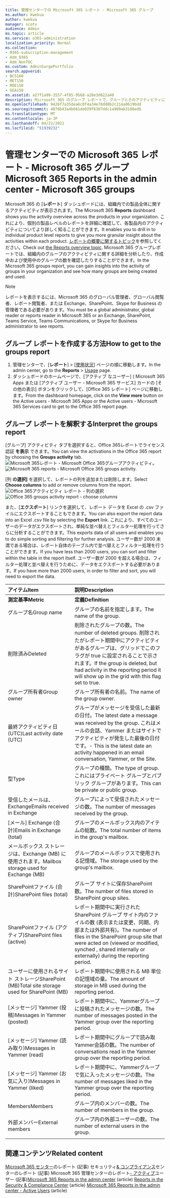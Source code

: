 ```yaml
---
title: 管理センターでの Microsoft 365 レポート - Microsoft 365 グループ
ms.author: kwekua
author: kwekua
manager: scotv
audience: Admin
ms.topic: article
ms.service: o365-administration
localization_priority: Normal
ms.collection:
- M365-subscription-management
- Adm_O365
- Adm_NonTOC
ms.custom: AdminSurgePortfolio
search.appverid:
- BCS160
- MET150
- MOE150
- GEA150
ms.assetid: a27f1a99-3557-4f85-9560-a28e3d822a40
description: Microsoft 365 のグループ レポートで、グループとそのアクティビティについて確認します。
ms.openlocfilehash: 9426f7a35dea6c0f4a34e78dd8b2c214a0619bdd
ms.sourcegitcommit: 4076b43a4b661de029f6307ddc1a989ab3108edb
ms.translationtype: MT
ms.contentlocale: ja-JP
ms.lasthandoff: 04/22/2021
ms.locfileid: "51939232"
---
```

# <a name="microsoft-365-reports-in-the-admin-center---microsoft-365-groups"></a><span data-ttu-id="1fbf5-103">管理センターでの Microsoft 365 レポート - Microsoft 365 グループ</span><span class="sxs-lookup"><span data-stu-id="1fbf5-103">Microsoft 365 Reports in the admin center - Microsoft 365 groups</span></span>

<span data-ttu-id="1fbf5-104">Microsoft 365 の [**レポート**] ダッシュボードには、組織内での製品全体に関するアクティビティが表示されます。</span><span class="sxs-lookup"><span data-stu-id="1fbf5-104">The Microsoft 365 **Reports** dashboard shows you the activity overview across the products in your organization.</span></span> <span data-ttu-id="1fbf5-105">これにより、個別の製品レベルのレポートを詳細に確認して、各製品内のアクティビティについてより詳しく知ることができます。</span><span class="sxs-lookup"><span data-stu-id="1fbf5-105">It enables you to drill in to individual product level reports to give you more granular insight about the activities within each product.</span></span> <span data-ttu-id="1fbf5-106">[レポートの概要に関するトピック](activity-reports.md)を参照してください。</span><span class="sxs-lookup"><span data-stu-id="1fbf5-106">Check out [the Reports overview topic](activity-reports.md).</span></span> <span data-ttu-id="1fbf5-107">Microsoft 365 グループレポートでは、組織内のグループのアクティビティに関する詳細を分析したり、作成中および使用中のグループの数を確認したりすることができます。</span><span class="sxs-lookup"><span data-stu-id="1fbf5-107">In the Microsoft 365 groups report, you can gain insights into the activity of groups in your organization and see how many groups are being created and used.</span></span>
  
> [!NOTE]
> <span data-ttu-id="1fbf5-108">レポートを表示するには、Microsoft 365 のグローバル管理者、グローバル閲覧者、レポート閲覧者、または Exchange、SharePoint、Skype for Business の管理者である必要があります。</span><span class="sxs-lookup"><span data-stu-id="1fbf5-108">You must be a global administrator, global reader or reports reader in Microsoft 365 or an Exchange, SharePoint, Teams Service, Teams Communications, or Skype for Business administrator to see reports.</span></span>  
  
## <a name="how-to-get-to-the-groups-report"></a><span data-ttu-id="1fbf5-109">グループ レポートを作成する方法</span><span class="sxs-lookup"><span data-stu-id="1fbf5-109">How to get to the groups report</span></span>

1. <span data-ttu-id="1fbf5-110">管理センターで、[**レポート**] \> [<a href="https://go.microsoft.com/fwlink/p/?linkid=2074756" target="_blank">使用状況</a>] ページの順に移動します。</span><span class="sxs-lookup"><span data-stu-id="1fbf5-110">In the admin center, go to the **Reports** \> <a href="https://go.microsoft.com/fwlink/p/?linkid=2074756" target="_blank">Usage</a> page.</span></span> 
2. <span data-ttu-id="1fbf5-111">ダッシュボードのホームページで、[アクティブ なユーザー] ( Microsoft 365 Apps または [アクティブ ユーザー - Microsoft 365 サービス] カードの [その他の表示] ボタンをクリックして、[Office 365 レポート] ページに移動します。</span><span class="sxs-lookup"><span data-stu-id="1fbf5-111">From the dashboard homepage, click on the **View more** button on the Active users - Microsoft 365 Apps or the Active users - Microsoft 365 Services card to get to the Office 365 report page.</span></span>
  
## <a name="interpret-the-groups-report"></a><span data-ttu-id="1fbf5-112">グループ レポートを解釈する</span><span class="sxs-lookup"><span data-stu-id="1fbf5-112">Interpret the groups report</span></span>

<span data-ttu-id="1fbf5-113">[グループ] アクティビティ タブを選択すると、Office 365レポートでライセンス認証 **を表示** できます。</span><span class="sxs-lookup"><span data-stu-id="1fbf5-113">You can view the activations in the Office 365 report by choosing the **Groups activity** tab.</span></span><br/><span data-ttu-id="1fbf5-114">![Microsoft 365レポート - Microsoft Office 365グループアクティビティ。](../../media/ab90e30b-8938-4110-ab3d-ee472a4cfe21.png)</span><span class="sxs-lookup"><span data-stu-id="1fbf5-114">![Microsoft 365 reports - Microsoft Office 365 groups activity.](../../media/ab90e30b-8938-4110-ab3d-ee472a4cfe21.png)</span></span>

<span data-ttu-id="1fbf5-115">[列 **の選択]** を選択して、レポートの列を追加または削除します。</span><span class="sxs-lookup"><span data-stu-id="1fbf5-115">Select **Choose columns** to add or remove columns from the report.</span></span>  <br/> <span data-ttu-id="1fbf5-116">![Office 365アクティビティ レポート - 列の選択](../../media/1600556a-f5f1-47d9-b325-cd77c78f4004.png)</span><span class="sxs-lookup"><span data-stu-id="1fbf5-116">![Office 365 groups activity report - choose columns](../../media/1600556a-f5f1-47d9-b325-cd77c78f4004.png)</span></span>

<span data-ttu-id="1fbf5-117">また、[**エクスポート**] リンクを選択して、レポート データを Excel の .csv ファイルにエクスポートすることもできます。</span><span class="sxs-lookup"><span data-stu-id="1fbf5-117">You can also export the report data into an Excel .csv file by selecting the **Export** link.</span></span> <span data-ttu-id="1fbf5-118">これにより、すべてのユーザーのデータがエクスポートされ、単純な並べ替えとフィルター処理を行ってさらに分析することができます。</span><span class="sxs-lookup"><span data-stu-id="1fbf5-118">This exports data of all users and enables you to do simple sorting and filtering for further analysis.</span></span> <span data-ttu-id="1fbf5-119">ユーザー数が 2000 未満である場合は、レポート自体のテーブル内で並べ替えとフィルター処理を行うことができます。</span><span class="sxs-lookup"><span data-stu-id="1fbf5-119">If you have less than 2000 users, you can sort and filter within the table in the report itself.</span></span> <span data-ttu-id="1fbf5-120">ユーザー数が 2000 を超える場合は、フィルター処理と並べ替えを行うために、データをエクスポートする必要があります。</span><span class="sxs-lookup"><span data-stu-id="1fbf5-120">If you have more than 2000 users, in order to filter and sort, you will need to export the data.</span></span> 

|<span data-ttu-id="1fbf5-121">アイテム</span><span class="sxs-lookup"><span data-stu-id="1fbf5-121">Item</span></span>|<span data-ttu-id="1fbf5-122">説明</span><span class="sxs-lookup"><span data-stu-id="1fbf5-122">Description</span></span>|
|:-----|:-----|
|<span data-ttu-id="1fbf5-123">**測定基準**</span><span class="sxs-lookup"><span data-stu-id="1fbf5-123">**Metric**</span></span>|<span data-ttu-id="1fbf5-124">**定義**</span><span class="sxs-lookup"><span data-stu-id="1fbf5-124">**Definition**</span></span>|
|<span data-ttu-id="1fbf5-125">グループ名</span><span class="sxs-lookup"><span data-stu-id="1fbf5-125">Group name</span></span>  <br/> |<span data-ttu-id="1fbf5-126">グループの名前を指定します。</span><span class="sxs-lookup"><span data-stu-id="1fbf5-126">The name of the group.</span></span>  <br/> |
|<span data-ttu-id="1fbf5-127">削除済み</span><span class="sxs-lookup"><span data-stu-id="1fbf5-127">Deleted</span></span>  <br/> |<span data-ttu-id="1fbf5-128">削除されたグループの数。</span><span class="sxs-lookup"><span data-stu-id="1fbf5-128">The number of deleted groups.</span></span> <span data-ttu-id="1fbf5-129">削除されたがレポート期間中にアクティビティがあるグループは、グリッドでこのフラグが true に設定されることで示されます。</span><span class="sxs-lookup"><span data-stu-id="1fbf5-129">If the group is deleted, but had activity in the reporting period it will show up in the grid with this flag set to true.</span></span>  <br/> |
|<span data-ttu-id="1fbf5-130">グループ所有者</span><span class="sxs-lookup"><span data-stu-id="1fbf5-130">Group owner</span></span>  <br/> |<span data-ttu-id="1fbf5-131">グループ所有者の名前。</span><span class="sxs-lookup"><span data-stu-id="1fbf5-131">The name of the group owner.</span></span>  <br/> |
|<span data-ttu-id="1fbf5-132">最終アクティビティ日 (UTC)</span><span class="sxs-lookup"><span data-stu-id="1fbf5-132">Last activity date (UTC)</span></span>  <br/> |<span data-ttu-id="1fbf5-133">グループがメッセージを受信した最新の日付。</span><span class="sxs-lookup"><span data-stu-id="1fbf5-133">The latest date a message was received by the group.</span></span> <span data-ttu-id="1fbf5-134">これはメールの会話、Yammer またはサイトでアクティビティが発生した最後の日付です。</span><span class="sxs-lookup"><span data-stu-id="1fbf5-134">- This is the latest date an activity happened in an email conversation, Yammer, or the Site.</span></span>  <br/> |
|<span data-ttu-id="1fbf5-135">型</span><span class="sxs-lookup"><span data-stu-id="1fbf5-135">Type</span></span>  <br/> |<span data-ttu-id="1fbf5-136">グループの種類。</span><span class="sxs-lookup"><span data-stu-id="1fbf5-136">The type of group.</span></span> <span data-ttu-id="1fbf5-137">これにはプライベート グループとパブリック グループがあります。</span><span class="sxs-lookup"><span data-stu-id="1fbf5-137">This can be private or public group.</span></span>  <br/> |
|<span data-ttu-id="1fbf5-138">受信したメールは、Exchange</span><span class="sxs-lookup"><span data-stu-id="1fbf5-138">Emails received in Exchange</span></span>  <br/> |<span data-ttu-id="1fbf5-139">グループによって受信されたメッセージの数。</span><span class="sxs-lookup"><span data-stu-id="1fbf5-139">The number of messages received by the group.</span></span>|
|<span data-ttu-id="1fbf5-140">[メール] Exchange (合計)</span><span class="sxs-lookup"><span data-stu-id="1fbf5-140">Emails in Exchange (total)</span></span>  <br/> |<span data-ttu-id="1fbf5-141">グループのメールボックス内のアイテムの総数。</span><span class="sxs-lookup"><span data-stu-id="1fbf5-141">The total number of items in the group's mailbox.</span></span>  <br/> |
|<span data-ttu-id="1fbf5-142">メールボックス ストレージは、Exchange (MB) に使用されます。</span><span class="sxs-lookup"><span data-stu-id="1fbf5-142">Mailbox storage used for Exchange (MB)</span></span>  <br/> |<span data-ttu-id="1fbf5-143">グループのメールボックスで使用される記憶域。</span><span class="sxs-lookup"><span data-stu-id="1fbf5-143">The storage used by the group's mailbox.</span></span> <br/>|
|<span data-ttu-id="1fbf5-144">SharePointファイル (合計)</span><span class="sxs-lookup"><span data-stu-id="1fbf5-144">SharePoint files (total)</span></span>  <br/> |<span data-ttu-id="1fbf5-145">グループ サイトに保存SharePoint数。</span><span class="sxs-lookup"><span data-stu-id="1fbf5-145">The number of files stored in SharePoint group sites.</span></span>  <br/> |
|<span data-ttu-id="1fbf5-146">SharePointファイル (アクティブ)</span><span class="sxs-lookup"><span data-stu-id="1fbf5-146">SharePoint files (active)</span></span>  <br/> |<span data-ttu-id="1fbf5-147">レポート期間中に実行された SharePoint グループ サイト内のファイルの数 (表示または変更、同期、内部または外部共有)。</span><span class="sxs-lookup"><span data-stu-id="1fbf5-147">The number of files in the SharePoint group site that were acted on (viewed or modified, synched , shared internally or externally) during the reporting period.</span></span>  <br/> |
|<span data-ttu-id="1fbf5-148">ユーザーに使用されるサイト ストレージSharePoint (MB)</span><span class="sxs-lookup"><span data-stu-id="1fbf5-148">Total site storage used for SharePoint (MB)</span></span>  <br/> |<span data-ttu-id="1fbf5-149">レポート期間中に使用される MB 単位の記憶域の量。</span><span class="sxs-lookup"><span data-stu-id="1fbf5-149">The amount of storage in MB used during the reporting period.</span></span>  <br/> |
|<span data-ttu-id="1fbf5-150">[メッセージ] Yammer (投稿)</span><span class="sxs-lookup"><span data-stu-id="1fbf5-150">Messages in Yammer (posted)</span></span>  <br/> |<span data-ttu-id="1fbf5-151">レポート期間中に、Yammerグループに投稿されたメッセージの数。</span><span class="sxs-lookup"><span data-stu-id="1fbf5-151">The number of messages posted in the Yammer group over the reporting period.</span></span>  <br/> |
|<span data-ttu-id="1fbf5-152">[メッセージ] Yammer (読み取り)</span><span class="sxs-lookup"><span data-stu-id="1fbf5-152">Messages in Yammer (read)</span></span>  <br/> |<span data-ttu-id="1fbf5-153">レポート期間中にグループで読み取Yammer会話の数。</span><span class="sxs-lookup"><span data-stu-id="1fbf5-153">The number of conversations read in the Yammer group over the reporting period.</span></span>  <br/> |
|<span data-ttu-id="1fbf5-154">[メッセージ] Yammer (お気に入り)</span><span class="sxs-lookup"><span data-stu-id="1fbf5-154">Messages in Yammer (liked)</span></span>  <br/> |<span data-ttu-id="1fbf5-155">レポート期間中に、Yammerグループで気に入ったメッセージの数。</span><span class="sxs-lookup"><span data-stu-id="1fbf5-155">The number of messages liked in the Yammer group over the reporting period.</span></span>  <br/> |
|<span data-ttu-id="1fbf5-156">Members</span><span class="sxs-lookup"><span data-stu-id="1fbf5-156">Members</span></span>  <br/> |<span data-ttu-id="1fbf5-157">グループ内のメンバーの数。</span><span class="sxs-lookup"><span data-stu-id="1fbf5-157">The number of members in the group.</span></span>  <br/> |
|<span data-ttu-id="1fbf5-158">外部メンバー</span><span class="sxs-lookup"><span data-stu-id="1fbf5-158">External members</span></span> |<span data-ttu-id="1fbf5-159">グループ内の外部ユーザーの数。</span><span class="sxs-lookup"><span data-stu-id="1fbf5-159">The number of external users in the group.</span></span>|
|||

## <a name="related-content"></a><span data-ttu-id="1fbf5-160">関連コンテンツ</span><span class="sxs-lookup"><span data-stu-id="1fbf5-160">Related content</span></span>

<span data-ttu-id="1fbf5-161">[Microsoft 365 センター](activity-reports.md)のレポート (記事) セキュリティ[& コンプライアンス](../../compliance/reports-in-security-and-compliance.md)センターのレポート (記事) Microsoft 365 管理センターのレポート[- アクティブ](../../admin/activity-reports/active-users-ww.md)ユーザー (記事)</span><span class="sxs-lookup"><span data-stu-id="1fbf5-161">[Microsoft 365 Reports in the admin center](activity-reports.md) (article) [Reports in the Security & Compliance Center](../../compliance/reports-in-security-and-compliance.md) (article) [Microsoft 365 Reports in the admin center - Active Users](../../admin/activity-reports/active-users-ww.md) (article)</span></span>

